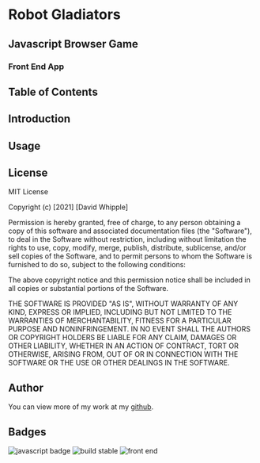 # Robot Gladiators

## Javascript Browser Game

### Front End App

## Table of Contents

## Introduction

## Usage

## License

MIT License

Copyright (c) [2021] [David Whipple]

Permission is hereby granted, free of charge, to any person obtaining a copy
of this software and associated documentation files (the "Software"), to deal
in the Software without restriction, including without limitation the rights
to use, copy, modify, merge, publish, distribute, sublicense, and/or sell
copies of the Software, and to permit persons to whom the Software is
furnished to do so, subject to the following conditions:

The above copyright notice and this permission notice shall be included in all
copies or substantial portions of the Software.

THE SOFTWARE IS PROVIDED "AS IS", WITHOUT WARRANTY OF ANY KIND, EXPRESS OR
IMPLIED, INCLUDING BUT NOT LIMITED TO THE WARRANTIES OF MERCHANTABILITY,
FITNESS FOR A PARTICULAR PURPOSE AND NONINFRINGEMENT. IN NO EVENT SHALL THE
AUTHORS OR COPYRIGHT HOLDERS BE LIABLE FOR ANY CLAIM, DAMAGES OR OTHER
LIABILITY, WHETHER IN AN ACTION OF CONTRACT, TORT OR OTHERWISE, ARISING FROM,
OUT OF OR IN CONNECTION WITH THE SOFTWARE OR THE USE OR OTHER DEALINGS IN THE
SOFTWARE.

## Author

You can view more of my work at my [github](https://github.com/D-Whipp).

## Badges

![javascript badge](https://img.shields.io/badge/language-javascript-blue)
![build stable](https://img.shields.io/badge/build-stable-blue)
![front end](https://img.shields.io/badge/development-front%20end-brightgreen)
